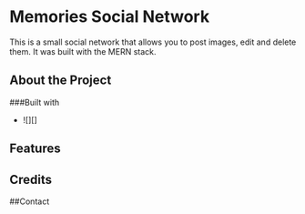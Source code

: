 # Memories Social Network

This is a small social network that allows you to post images, edit and delete them. 
It was built with the MERN stack.

## About the Project

###Built with

* ![][]

## Features

## Credits

##Contact
